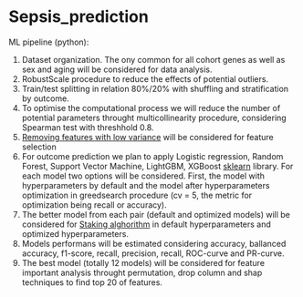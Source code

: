 # Sepsis_prediction

ML pipeline (python):
1. Dataset organization. The ony common for all cohort genes as well as sex and aging will be considered for data analysis.
2. RobustScale procedure to reduce the effects of potential outliers.
3. Train/test splitting in relation 80%/20% with shuffling and stratification by outcome.
4. To optimise the computational process we will reduce the number of potential parameters throught multicollinearity procedure, considering Spearman test with threshhold 0.8.
5. [Removing features with low variance](https://scikit-learn.org/stable/modules/feature_selection.html#removing-features-with-low-variance) will be considered for feature selection
6. For outcome prediction we plan to apply Logistic regression, Random Forest, Support Vector Machine, LightGBM, XGBoost [sklearn](https://scikit-learn.org/stable/supervised_learning.html#supervised-learning) library. For each model two options will be considered. First, the model with hyperparameters by default and the model after hyperparameters optimization in greedsearch procedure (cv = 5, the metric for optimization being recall or accuracy).
7. The better model from each pair (default and optimized models) will be considered for [Staking alghorithm](https://scikit-learn.org/stable/modules/generated/sklearn.ensemble.StackingClassifier.html) in default hyperparameters and optimized hyperparameters.
8. Models performans will be estimated considering accuracy, ballanced accuracy, f1-score, recall, precision, recall, ROC-curve and PR-curve.
9. The best model (totally 12 models) will be considered for feature important analysis throught permutation, drop column and shap techniques to find top 20 of features.
  



